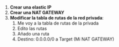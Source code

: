1. **Crear una elastic IP**
2. **Crear una NAT GATEWAY**
3. **Modificar la tabla de rutas de la red privada**:
   1. Me voy a la tabla de rutas de la privada
   2. Edito las rutas
   3. Añado una ruta
   4. Destino: 0.0.0.0/0 a Target (Mi NAT GATEWAY)
   
